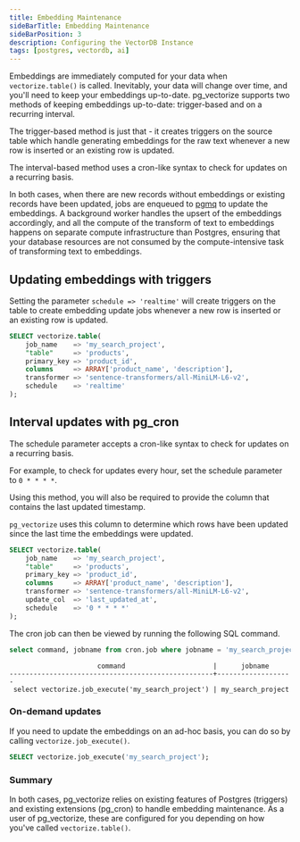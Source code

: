 ```yaml
---
title: Embedding Maintenance
sideBarTitle: Embedding Maintenance
sideBarPosition: 3
description: Configuring the VectorDB Instance
tags: [postgres, vectordb, ai]
---
```


Embeddings are immediately computed for your data when `vectorize.table()` is called.
 Inevitably, your data will change over time, and you'll need to keep your embeddings up-to-date. pg_vectorize supports two methods of keeping embeddings up-to-date: trigger-based and on a recurring interval.

The trigger-based method is just that - it creates triggers on the source table which handle generating embeddings for the raw text whenever a new row is inserted or an existing row is updated.

The interval-based method uses a cron-like syntax to check for updates on a recurring basis.

In both cases, when there are new records without embeddings or existing records have been updated, jobs are enqueued to [pgmq](https://github.com/tembo-io/pgmq) to update the embeddings.
 A background worker handles the upsert of the embeddings accordingly, and all the compute of the transform of text to embeddings happens on separate compute infrastructure than Postgres,
 ensuring that your database resources are not consumed by the compute-intensive task of transforming text to embeddings.

## Updating embeddings with triggers

Setting the parameter `schedule => 'realtime'` will create triggers on the table to create embedding update jobs whenever a new row is inserted or an existing row is updated.

```sql
SELECT vectorize.table(
    job_name    => 'my_search_project',
    "table"     => 'products',
    primary_key => 'product_id',
    columns     => ARRAY['product_name', 'description'],
    transformer => 'sentence-transformers/all-MiniLM-L6-v2',
    schedule    => 'realtime'
);
```

## Interval updates with pg_cron

The schedule parameter accepts a cron-like syntax to check for updates on a recurring basis.

For example, to check for updates every hour, set the schedule parameter to `0 * * * *`.

Using this method, you will also be required to provide the column that contains the last updated timestamp.

`pg_vectorize` uses this column to determine which rows have been updated since the last time the embeddings were updated.

```sql
SELECT vectorize.table(
    job_name    => 'my_search_project',
    "table"     => 'products',
    primary_key => 'product_id',
    columns     => ARRAY['product_name', 'description'],
    transformer => 'sentence-transformers/all-MiniLM-L6-v2',
    update_col  => 'last_updated_at',
    schedule    => '0 * * * *'
);
```

The cron job can then be viewed by running the following SQL command.

```sql
select command, jobname from cron.job where jobname = 'my_search_project';
```

```text
                      command                      |      jobname
---------------------------------------------------+-------------------
 select vectorize.job_execute('my_search_project') | my_search_project
```

### On-demand updates

If you need to update the embeddings on an ad-hoc basis, you can do so by calling `vectorize.job_execute()`.

```sql
SELECT vectorize.job_execute('my_search_project');
```

### Summary

In both cases, pg_vectorize relies on existing features of Postgres (triggers) and existing extensions (pg_cron) to handle embedding maintenance.
 As a user of pg_vectorize, these are configured for you depending on how you've called `vectorize.table()`.
